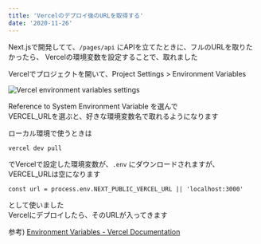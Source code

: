 ```yaml
---
title: 'Vercelのデプロイ後のURLを取得する'
date: '2020-11-26'
---
```


Next.jsで開発してて、`/pages/api` にAPIを立てたときに、フルのURLを取りたかったら、
Vercelの環境変数を設定することで、取れました

Vercelでプロジェクトを開いて、Project Settings > Environment Variables

![Vercel environment variables settings](/vercel-public-url/vercel-environment-variables.png)

Reference to System Environment Variable を選んで  
VERCEL_URLを選ぶと、好きな環境変数名で取れるようになります

ローカル環境で使うときは

```
vercel dev pull
```

でVercelで設定した環境変数が、`.env` にダウンロードされますが、VERCEL_URLは空になります  

```
const url = process.env.NEXT_PUBLIC_VERCEL_URL || 'localhost:3000'
```

として使いました  
Vercelにデプロイしたら、そのURLが入ってきます  

参考) [Environment Variables \- Vercel Documentation](https://vercel.com/docs/platform/environment-variables)
